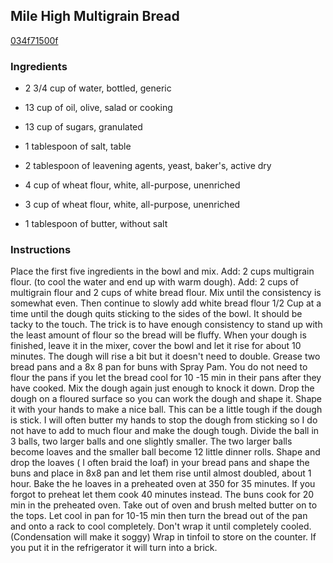 ## Mile High Multigrain Bread

[034f71500f](http://www.food.com/recipe/mile-high-multigrain-bread-349300)

### Ingredients

 - 2 3/4 cup of water, bottled, generic

 - 13 cup of oil, olive, salad or cooking

 - 13 cup of sugars, granulated

 - 1 tablespoon of salt, table

 - 2 tablespoon of leavening agents, yeast, baker's, active dry

 - 4 cup of wheat flour, white, all-purpose, unenriched

 - 3 cup of wheat flour, white, all-purpose, unenriched

 - 1 tablespoon of butter, without salt

### Instructions

Place the first five ingredients in the bowl and mix. Add: 2 cups multigrain flour. (to cool the water and end up with warm dough). Add: 2 cups of multigrain flour and 2 cups of white bread flour. Mix until the consistency is somewhat even. Then continue to slowly add white bread flour 1/2 Cup at a time until the dough quits sticking to the sides of the bowl. It should be tacky to the touch. The trick is to have enough consistency to stand up with the least amount of flour so the bread will be fluffy. When your dough is finished, leave it in the mixer, cover the bowl and let it rise for about 10 minutes. The dough will rise a bit but it doesn't need to double. Grease two bread pans and a 8x 8 pan for buns with Spray Pam. You do not need to flour the pans if you let the bread cool for 10 -15 min in their pans after they have cooked. Mix the dough again just enough to knock it down. Drop the dough on a floured surface so you can work the dough and shape it. Shape it with your hands to make a nice ball. This can be a little tough if the dough is stick. I will often butter my hands to stop the dough from sticking so I do not have to add to much flour and make the dough tough. Divide the ball in 3 balls, two larger balls and one slightly smaller. The two larger balls become loaves and the smaller ball become 12 little dinner rolls. Shape and drop the loaves ( I often braid the loaf) in your bread pans and shape the buns and place in 8x8 pan and let them rise until almost doubled, about 1 hour. Bake the he loaves in a preheated oven at 350 for 35 minutes. If you forgot to preheat let them cook 40 minutes instead. The buns cook for 20 min in the preheated oven. Take out of oven and brush melted butter on to the tops. Let cool in pan for 10-15 min then turn the bread out of the pan and onto a rack to cool completely. Don't wrap it until completely cooled. (Condensation will make it soggy) Wrap in tinfoil to store on the counter. If you put it in the refrigerator it will turn into a brick.